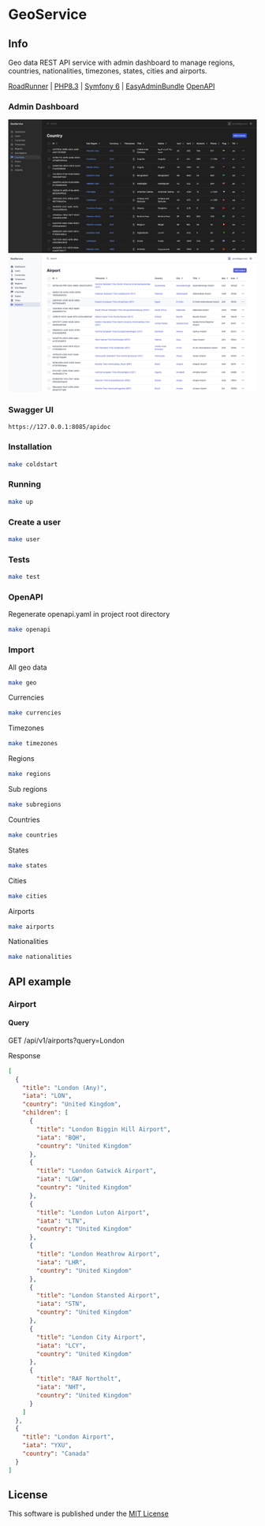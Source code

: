# GeoService

## Info

Geo data REST API service with admin dashboard to manage regions, countries, nationalities, timezones, states, cities and airports.

[RoadRunner](https://roadrunner.dev) |
[PHP8.3](https://www.php.net/releases/8.3/en.php) |
[Symfony 6](https://symfony.com) |
[EasyAdminBundle](https://symfony.com/bundles/EasyAdminBundle/current/index.html)
[OpenAPI](https://swagger.io/specification/)

### Admin Dashboard

![Screenshot](docs/img/country_dark.png)
![Screenshot](docs/img/airport_light.png)

### Swagger UI

```text
https://127.0.0.1:8085/apidoc

```

### Installation

```bash
make coldstart
```

### Running

```bash
make up
```

### Create a user

```bash
make user
```

### Tests

```bash
make test
```

### OpenAPI

Regenerate openapi.yaml in project root directory

```bash
make openapi
```

### Import

All geo data

```bash
make geo
```

Currencies

```bash
make currencies
```

Timezones

```bash
make timezones
```

Regions

```bash
make regions
```

Sub regions

```bash
make subregions
```

Countries

```bash
make countries
```

States

```bash
make states
```

Cities

```bash
make cities
```

Airports

```bash
make airports
```

Nationalities

```bash
make nationalities
```

## API example

### Airport

#### Query

GET /api/v1/airports?query=London

Response

```json
[
  {
    "title": "London (Any)",
    "iata": "LON",
    "country": "United Kingdom",
    "children": [
      {
        "title": "London Biggin Hill Airport",
        "iata": "BQH",
        "country": "United Kingdom"
      },
      {
        "title": "London Gatwick Airport",
        "iata": "LGW",
        "country": "United Kingdom"
      },
      {
        "title": "London Luton Airport",
        "iata": "LTN",
        "country": "United Kingdom"
      },
      {
        "title": "London Heathrow Airport",
        "iata": "LHR",
        "country": "United Kingdom"
      },
      {
        "title": "London Stansted Airport",
        "iata": "STN",
        "country": "United Kingdom"
      },
      {
        "title": "London City Airport",
        "iata": "LCY",
        "country": "United Kingdom"
      },
      {
        "title": "RAF Northolt",
        "iata": "NHT",
        "country": "United Kingdom"
      }
    ]
  },
  {
    "title": "London Airport",
    "iata": "YXU",
    "country": "Canada"
  }
]
```

## License

This software is published under the [MIT License](LICENSE.md)

